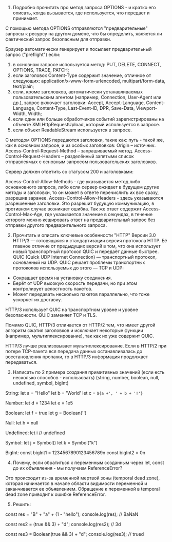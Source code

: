 1) Подробно прочитать про метод запроса OPTIONS - и кратко его описать, когда вызывается, где используется, что передает и принимает.

С помощью метода OPTIONS отправляются "предварительные" запросы к ресурсу на другом домене, что бы определить, является ли фактический запрос безопасным для отправки.

Браузер автоматически генерирует и посылает предварительный запрос ("preflight") если:
1. в основном запросе используется метод: 
PUT, DELETE, CONNECT, OPTIONS, TRACE, PATCH;
2.  если заголовок Content-Type содержит значение, отличное от следующих: application/x-www-form-urlencoded, multipart/form-data, 
text/plain;
3. если, кроме заголовков, автоматически устанавливаемых пользовательским агентом (например, Connection, User-Agent или др.), запрос включает заголовки: Accept, Accept-Language, Content-Language, Content-Type, Last-Event-ID, DPR, Save-Data, 
Viewport-Width, Width;
4.  если один или больше обработчиков событий зарегистрированы на объекте XMLHttpRequestUpload, который используется в запросе.
5. если объект ReadableStream используется в запросе.

С методом OPTIONS передаются заголовки, такие как: путь - такой же, как в основном запросе, и из особых заголовков:
Origin – источник.
Access-Control-Request-Method – запрашиваемый метод.
Access-Control-Request-Headers – разделённый запятыми список отправлеямых с основным запросом пользовательских заголовков.

Сервер должен ответить со статусом 200 и заголовками:

Access-Control-Allow-Methods - где указывается метод либо основновного запроса, либо если сервер ожидает в будущем другие методы и заголовки, то он может в ответе перечислить их все сразу, разрешив заранее. 
Access-Control-Allow-Headers - здесь указываются разрешенные заголовки.
Это разрешит будущую коммуникацию, в противном случае возникает ошибка.
Так же ответ содержит Access-Control-Max-Age, где указывается значение в секундах, в течение которого можно кешировать ответ на предварительный запрос без отправки другого предварительного запроса.

2) Прочитать и описать ключевые особенности "HTTP" Версии 3.0
HTTP/3 — готовящаяся к стандартизации версия протокола HTTP. Её главное отличие от предыдущих версий в том, что она использует новый транспортный протокол QUIC и передаёт данные быстрее.  
QUIC (Quick UDP Internet Connection) — транспортный протокол, основанный на UDP.
QUIC решает проблемы транспортных протоколов используемых до этого — TCP и UDP:
- Сокращает время на установку соединения.
- Берёт от UDP высокую скорость передачи, но при этом контролирует целостность пакетов.
- Может передавать несколько пакетов параллельно, что тоже ускоряет их доставку.

HTTP/3 использует QUIC на транспортном уровне и уровне безопасности. QUIC заменяет TCP и TLS.

Помимо QUIC, HTTP/3 отличается от HTTP/2 тем, что имеет другой алгоритм сжатия заголовков и исключает некоторые функции (например, мультиплексирование), так как их уже содержит QUIC.

HTTP/3 лучше реализовывает мультиплексирование. Если в HTTP/2 при потере TCP-пакета вся передача данных останавливалась до восстановления пропажи, то в HTTP/3 информация продолжает передаваться.

3) Написать по 2 примера создания примитивных значений (если есть несколько способов - использовать) (string, number, boolean, null, undefined, symbol, bigInt)

String:
let a = "Hello"
let b = 'World'
let c = `${a +', ' + b + '!'}`

Number:
let d = 1234
let e = 1e5

Boolean:
let f = true
let g = Boolean('')

Null:
let h = null

Undefined:
let i // undefined

Symbol:
let j = Symbol()
let k = Symbol("k")

BigInt:
const bigInt1 = 1234567890123456789n
const bigInt2 = 0n

4) Почему, если обратиться к переменным созданным через let, const до их объявления - мы получаем ReferenceError? 

Это происходит из-за временной мертвой зоны (temporal dead zone), которая начинается в начале области видимости переменной и заканчивается ее объявлением. Обращение к переменной в temporal dead zone приводит к ошибке ReferenceError.

5) Решить: 

const res = "B" + "a" + (1 - "hello");
console.log(res); // BaNaN

const res2 = (true && 3) + "d";
console.log(res2); // 3d

const res3 = Boolean(true && 3) + "d";
console.log(res3); // trued
